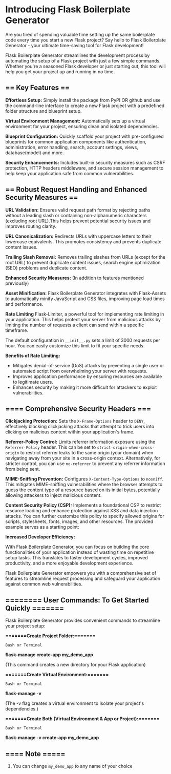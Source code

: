 # Introducing Flask Boilerplate Generator

Are you tired of spending valuable time setting up the same boilerplate code every time you start a new Flask project? Say hello to Flask Boilerplate Generator - your ultimate time-saving tool for Flask development!

Flask Boilerplate Generator streamlines the development process by automating the setup of a Flask project with just a few simple commands. Whether you're a seasoned Flask developer or just starting out, this tool will help you get your project up and running in no time.


## == Key Features ==

**Effortless Setup:** Simply install the package from PyPI OR github and use the command-line interface to create a new Flask project with a predefined folder structure and blueprint setup.

**Virtual Environment Management:** Automatically sets up a virtual environment for your project, ensuring clean and isolated dependencies.

**Blueprint Configuration:** Quickly scaffold your project with pre-configured blueprints for common application components like authentication, administration, error handling, search, account settings, views, database(model) and more.

**Security Enhancements:** Includes built-in security measures such as CSRF protection, HTTP headers middleware, and secure session management to help keep your application safe from common vulnerabilities.


## == Robust Request Handling and Enhanced Security Measures ==

**URL Validation:** Ensures valid request path format by rejecting paths without a leading slash or containing non-alphanumeric characters (excluding root URL).This helps prevent potential security issues and improves routing clarity.

**URL Canonicalization:** Redirects URLs with uppercase letters to their lowercase equivalents. This promotes consistency and prevents duplicate content issues.
  
**Trailing Slash Removal:** Removes trailing slashes from URLs (except for the root URL) to prevent duplicate content issues, search engine optimization (SEO) problems and duplicate content.

**Enhanced Security Measures:** (In addition to features mentioned previously)

**Asset Minification:** Flask Boilerplate Generator integrates with Flask-Assets to automatically minify JavaScript and CSS files, improving page load times and performance.

**Rate Limiting** Flask-Limiter, a powerful tool for implementing rate limiting in your application. This helps protect your server from malicious attacks by limiting the number of requests a client can send within a specific timeframe. 

The default configuration in `__init__.py` sets a limit of 3000 requests per hour. You can easily customize this limit to fit your specific needs.

**Benefits of Rate Limiting:**

* Mitigates denial-of-service (DoS) attacks by preventing a single user or automated script from overwhelming your server with requests.
* Improves application performance by ensuring resources are available to legitimate users.
* Enhances security by making it more difficult for attackers to exploit vulnerabilities.


## ==== Comprehensive Security Headers === 

**Clickjacking Protection:** Sets the `X-Frame-Options` header to `DENY`, effectively blocking clickjacking attacks that attempt to trick users into clicking on malicious content within your application's frame.
  
**Referrer-Policy Control:** Limits referrer information exposure using the `Referrer-Policy` header. This can be set to `strict-origin-when-cross-origin` to restrict referrer leaks to the same origin (your domain) when navigating away from your site in a cross-origin context. Alternatively, for stricter control, you can use `no-referrer` to prevent any referrer information from being sent.
  
**MIME-Sniffing Prevention:** Configures `X-Content-Type-Options` to `nosniff`. This mitigates MIME-sniffing vulnerabilities where the browser attempts to guess the content type of a resource based on its initial bytes, potentially allowing attackers to inject malicious content.

**Content Security Policy (CSP):** Implements a foundational CSP to restrict resource loading and enhance protection against XSS and data injection attacks. You can further customize this policy to specify allowed origins for scripts, stylesheets, fonts, images, and other resources. The provided example serves as a starting point:


**Increased Developer Efficiency:**

With Flask Boilerplate Generator, you can focus on building the core functionalities of your application instead of wasting time on repetitive setup tasks. This translates to faster development cycles, improved productivity, and a more enjoyable development experience.

Flask Boilerplate Generator empowers you with a comprehensive set of features to streamline request processing and safeguard your application against common web vulnerabilities.


## ======== User Commands: To Get Started Quickly =======

Flask Boilerplate Generator provides convenient commands to streamline your project setup:

**=======Create Project Folder:=======**

`Bash or Terminal`

**flask-manage create-app my_demo_app** 

(This command creates a new directory for your Flask application)

**=======Create Virtual Environment:=======**

`Bash or Terminal`

**flask-manage -v**

(The -v flag creates a virtual environment to isolate your project's dependencies.)

**=======Create Both (Virtual Environment & App or Project):=======**

`Bash or Terminal`

**flask-manage -v create-app my_demo_app**

## ==== Note =====
1. You can change `my_demo_app` to any name of your choice

